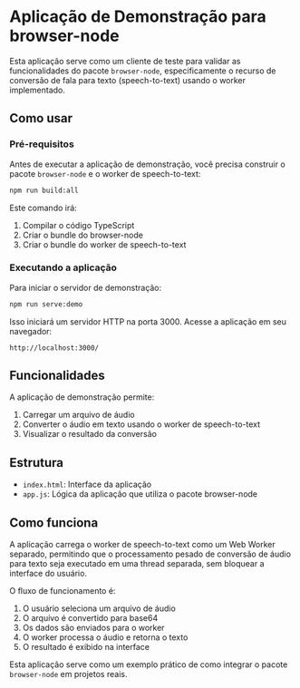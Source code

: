 # Aplicação de Demonstração para browser-node

Esta aplicação serve como um cliente de teste para validar as funcionalidades do pacote `browser-node`, especificamente o recurso de conversão de fala para texto (speech-to-text) usando o worker implementado.

## Como usar

### Pré-requisitos

Antes de executar a aplicação de demonstração, você precisa construir o pacote `browser-node` e o worker de speech-to-text:

```bash
npm run build:all
```

Este comando irá:
1. Compilar o código TypeScript
2. Criar o bundle do browser-node
3. Criar o bundle do worker de speech-to-text

### Executando a aplicação

Para iniciar o servidor de demonstração:

```bash
npm run serve:demo
```

Isso iniciará um servidor HTTP na porta 3000. Acesse a aplicação em seu navegador:

```
http://localhost:3000/
```

## Funcionalidades

A aplicação de demonstração permite:

1. Carregar um arquivo de áudio
2. Converter o áudio em texto usando o worker de speech-to-text
3. Visualizar o resultado da conversão

## Estrutura

- `index.html`: Interface da aplicação
- `app.js`: Lógica da aplicação que utiliza o pacote browser-node

## Como funciona

A aplicação carrega o worker de speech-to-text como um Web Worker separado, permitindo que o processamento pesado de conversão de áudio para texto seja executado em uma thread separada, sem bloquear a interface do usuário.

O fluxo de funcionamento é:

1. O usuário seleciona um arquivo de áudio
2. O arquivo é convertido para base64
3. Os dados são enviados para o worker
4. O worker processa o áudio e retorna o texto
5. O resultado é exibido na interface

Esta aplicação serve como um exemplo prático de como integrar o pacote `browser-node` em projetos reais.